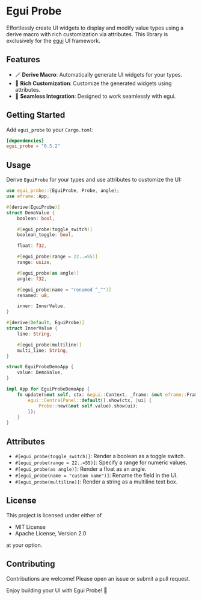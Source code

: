 # Egui Probe

Effortlessly create UI widgets to display and modify value types using a derive macro with rich customization via attributes. This library is exclusively for the [egui](https://github.com/emilk/egui) UI framework.

## Features

- 🪄 **Derive Macro**: Automatically generate UI widgets for your types.
- 🎨 **Rich Customization**: Customize the generated widgets using attributes.
- 🚀 **Seamless Integration**: Designed to work seamlessly with egui.

## Getting Started

Add `egui_probe` to your `Cargo.toml`:

```toml
[dependencies]
egui_probe = "0.5.2"
```

## Usage

Derive `EguiProbe` for your types and use attributes to customize the UI:

```rust
use egui_probe::{EguiProbe, Probe, angle};
use eframe::App;

#[derive(EguiProbe)]
struct DemoValue {
    boolean: bool,

    #[egui_probe(toggle_switch)]
    boolean_toggle: bool,

    float: f32,

    #[egui_probe(range = 22..=55)]
    range: usize,

    #[egui_probe(as angle)]
    angle: f32,

    #[egui_probe(name = "renamed ^_^")]
    renamed: u8,

    inner: InnerValue,
}

#[derive(Default, EguiProbe)]
struct InnerValue {
    line: String,

    #[egui_probe(multiline)]
    multi_line: String,
}

struct EguiProbeDemoApp {
    value: DemoValue,
}

impl App for EguiProbeDemoApp {
    fn update(&mut self, ctx: &egui::Context, _frame: &mut eframe::Frame) {
        egui::CentralPanel::default().show(ctx, |ui| {
            Probe::new(&mut self.value).show(ui);
        });
    }
}
```

## Attributes

- `#[egui_probe(toggle_switch)]`: Render a boolean as a toggle switch.
- `#[egui_probe(range = 22..=55)]`: Specify a range for numeric values.
- `#[egui_probe(as angle)]`: Render a float as an angle.
- `#[egui_probe(name = "custom name")]`: Rename the field in the UI.
- `#[egui_probe(multiline)]`: Render a string as a multiline text box.

## License

This project is licensed under either of

- MIT License
- Apache License, Version 2.0

at your option.

## Contributing

Contributions are welcome! Please open an issue or submit a pull request.

Enjoy building your UI with Egui Probe! 🚀

